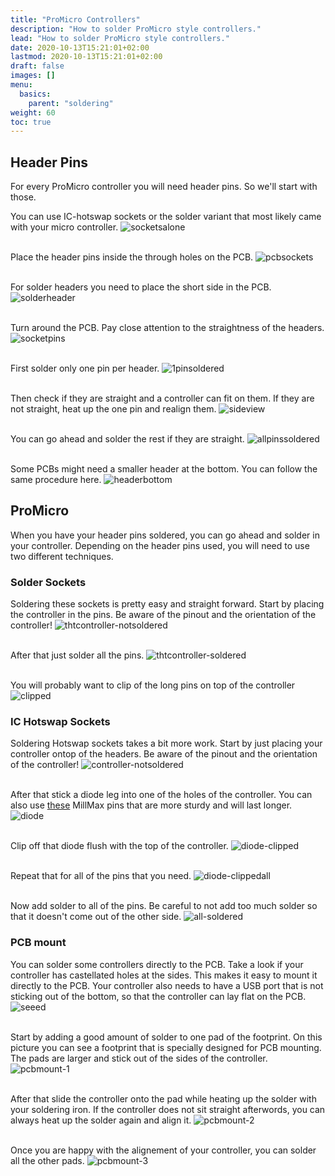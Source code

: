 ```yaml
---
title: "ProMicro Controllers"
description: "How to solder ProMicro style controllers."
lead: "How to solder ProMicro style controllers."
date: 2020-10-13T15:21:01+02:00
lastmod: 2020-10-13T15:21:01+02:00
draft: false
images: []
menu:
  basics:
    parent: "soldering"
weight: 60
toc: true
---
```


## Header Pins

For every ProMicro controller you will need header pins. So we'll start with those.

You can use IC-hotswap sockets or the solder variant that most likely came with your micro controller.
![socketsalone](socketsalone.jpg)

<br>Place the header pins inside the through holes on the PCB.
![pcbsockets](pcbsockets.jpg)

<br>For solder headers you need to place the short side in the PCB.
![solderheader](solderheader.jpg)

<br>Turn around the PCB. Pay close attention to the straightness of the headers.
![socketpins](socketpins.jpg)

<br>First solder only one pin per header.
![1pinsoldered](1pinsoldered.jpg)

<br>Then check if they are straight and a controller can fit on them. If they are not straight, heat up the one pin and realign them.
![sideview](sideview.jpg)

<br>You can go ahead and solder the rest if they are straight.
![allpinssoldered](allpinssoldered.jpg)

<br> Some PCBs might need a smaller header at the bottom. You can follow the same procedure here.
![headerbottom](headerbottom.jpg)

## ProMicro

When you have your header pins soldered, you can go ahead and solder in your controller. Depending on the header pins used, you will need to use two different techniques.

### Solder Sockets

Soldering these sockets is pretty easy and straight forward. Start by placing the controller in the pins. Be aware of the pinout and the orientation of the controller!
![thtcontroller-notsoldered](thtcontroller-notsoldered.jpg)

<br>After that just solder all the pins.
![thtcontroller-soldered](thtcontroller-soldered.jpg)

<br>You will probably want to clip of the long pins on top of the controller
![clipped](clipped.jpg)

### IC Hotswap Sockets

Soldering Hotswap sockets takes a bit more work. Start by just placing your controller ontop of the headers. Be aware of the pinout and the orientation of the controller!
![controller-notsoldered](controller-notsoldered.jpg)

<br>After that stick a diode leg into one of the holes of the controller. You can also use [these](https://keeb.supply/products/millmax-pins) MillMax pins that are more sturdy and will last longer.
![diode](diode.jpg)

<br>Clip off that diode flush with the top of the controller.
![diode-clipped](diode-clipped.jpg)

<br>Repeat that for all of the pins that you need.
![diode-clippedall](diode-clippedall.jpg)

<br>Now add solder to all of the pins. Be careful to not add too much solder so that it doesn't come out of the other side.
![all-soldered](all-soldered.jpg)

### PCB mount

You can solder some controllers directly to the PCB. Take a look if your controller has castellated holes at the sides. This makes it easy to mount it directly to the PCB. Your controller also needs to have a USB port that is not sticking out of the bottom, so that the controller can lay flat on the PCB.
![seeed](seeed.jpg)

<br>Start by adding a good amount of solder to one pad of the footprint. On this picture you can see a footprint that is specially designed for PCB mounting. The pads are larger and stick out of the sides of the controller.
![pcbmount-1](pcbmount-1.jpg)

<br>After that slide the controller onto the pad while heating up the solder with your soldering iron. If the controller does not sit straight afterwords, you can always heat up the solder again and align it.
![pcbmount-2](pcbmount-2.jpg)

<br>Once you are happy with the alignement of your controller, you can solder all the other pads.
![pcbmount-3](pcbmount-3.jpg)
